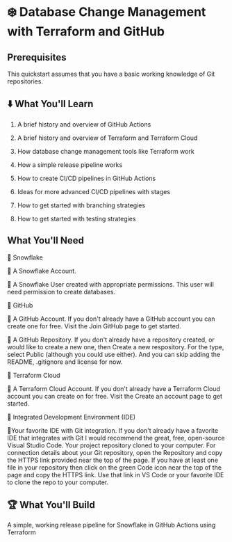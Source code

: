 #  :snowflake: Database Change Management with Terraform and GitHub

##  Prerequisites
This quickstart assumes that you have a basic working knowledge of Git repositories.

##  :arrow_down: What You'll Learn
1. A brief history and overview of GitHub Actions
 
2. A brief history and overview of Terraform and Terraform Cloud
 
3. How database change management tools like Terraform work
 
4. How a simple release pipeline works
 
5. How to create CI/CD pipelines in GitHub Actions
  
6. Ideas for more advanced CI/CD pipelines with stages
 
7.  How to get started with branching strategies
  
8. How to get started with testing strategies

## What You'll Need

:small_blue_diamond: Snowflake

:small_blue_diamond: A Snowflake Account.

:small_blue_diamond: A Snowflake User created with appropriate permissions. This user will need permission to create databases.

:small_blue_diamond: GitHub

:small_blue_diamond: A GitHub Account. If you don't already have a GitHub account you can create one for free. Visit the Join GitHub page to get started.

:small_blue_diamond: A GitHub Repository. If you don't already have a repository created, or would like to create a new one, then Create a new respository. For the type, select Public (although you could use either). And you can skip adding the README, .gitignore and license for now.

:small_blue_diamond: Terraform Cloud

:small_blue_diamond: A Terraform Cloud Account. If you don't already have a Terraform Cloud account you can create on for free. Visit the Create an account page to get started.

:small_blue_diamond: Integrated Development Environment (IDE)

:small_blue_diamond:Your favorite IDE with Git integration. If you don't already have a favorite IDE that integrates with Git I would recommend the great, free, open-source Visual Studio Code.
Your project repository cloned to your computer. For connection details about your Git repository, open the Repository and copy the HTTPS link provided near the top of the page. If you have at least one file in your repository then click on the green Code icon near the top of the page and copy the HTTPS link. Use that link in VS Code or your favorite IDE to clone the repo to your computer.
## :trophy: What You'll Build
A simple, working release pipeline for Snowflake in GitHub Actions using Terraform

